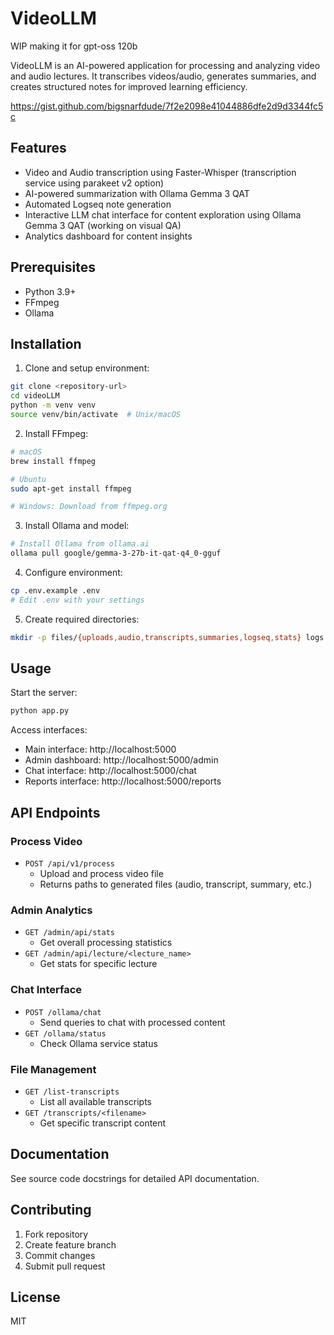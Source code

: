 # VideoLLM

WIP making it for gpt-oss 120b
 
VideoLLM is an AI-powered application for processing and analyzing video and audio lectures. 
It transcribes videos/audio, generates summaries, 
and creates structured notes for improved learning efficiency.

https://gist.github.com/bigsnarfdude/7f2e2098e41044886dfe2d9d3344fc5c


## Features

- Video and Audio transcription using Faster-Whisper (transcription service using parakeet v2 option)
- AI-powered summarization with Ollama Gemma 3 QAT
- Automated Logseq note generation
- Interactive LLM chat interface for content exploration using Ollama Gemma 3 QAT (working on visual QA)
- Analytics dashboard for content insights

## Prerequisites

- Python 3.9+
- FFmpeg
- Ollama

## Installation

1. Clone and setup environment:
```bash
git clone <repository-url>
cd videoLLM
python -m venv venv
source venv/bin/activate  # Unix/macOS

```

2. Install FFmpeg:
```bash
# macOS
brew install ffmpeg

# Ubuntu
sudo apt-get install ffmpeg

# Windows: Download from ffmpeg.org
```

3. Install Ollama and model:
```bash
# Install Ollama from ollama.ai
ollama pull google/gemma-3-27b-it-qat-q4_0-gguf
```

4. Configure environment:
```bash
cp .env.example .env
# Edit .env with your settings
```

5. Create required directories:
```bash
mkdir -p files/{uploads,audio,transcripts,summaries,logseq,stats} logs
```

## Usage

Start the server:
```bash
python app.py
```

Access interfaces:
- Main interface: http://localhost:5000
- Admin dashboard: http://localhost:5000/admin
- Chat interface: http://localhost:5000/chat
- Reports interface: http://localhost:5000/reports

## API Endpoints

### Process Video
- `POST /api/v1/process`
  - Upload and process video file
  - Returns paths to generated files (audio, transcript, summary, etc.)

### Admin Analytics
- `GET /admin/api/stats`
  - Get overall processing statistics
- `GET /admin/api/lecture/<lecture_name>`
  - Get stats for specific lecture

### Chat Interface
- `POST /ollama/chat`
  - Send queries to chat with processed content
- `GET /ollama/status`
  - Check Ollama service status

### File Management
- `GET /list-transcripts`
  - List all available transcripts
- `GET /transcripts/<filename>`
  - Get specific transcript content

## Documentation

See source code docstrings for detailed API documentation.

## Contributing

1. Fork repository
2. Create feature branch
3. Commit changes
4. Submit pull request

## License

MIT
